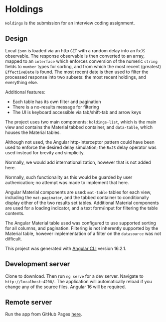 # Holdings

`Holdings` is the submission for an interview coding assignment.

## Design
Local `json` is loaded via an http `GET` with a random delay into an `RxJS` observable.  The response observable is then converted to an array, mapped to an `interface` which enforces conversion of the numeric `string` fields to `number` types for sorting, and from which the most recent (greatest) `EffectiveDate` is found.  The most recent date is then used to filter the processed response into two subsets: the most recent holdings, and everything else.

Additional features:
- Each table has its own filter and pagination
- There is a no-results message for filtering
- The UI is keyboard accessible via tab/shift-tab and arrow keys

The project uses two main components: `holdings-list`, which is the main view and contains the Material tabbed container, and `data-table`, which houses the Material tables.

Although not used, the Angular http-interceptor pattern could have been used to enforce the desired delay simulation; the `RxJS` delay operator was used instead for brevity and simplicity.

Normally, we would add internationalization, however that is not added here.

Normally, such functionality as this would be guarded by user authenication; no attempt was made to implement that here.

Angular Material components are used: `mat-table` tables for each view, including the `mat-paginator`, and the tabbed container to conditionally display either of the two results set tables.  Additional Material components are used for a loading indicator, and a text form/input for filtering the table contents.

The Angular Material table used was configured to use supported sorting for all columns, and pagination.  Filtering is not inherently supported by the Material table, however implementation of a filter on the `datasource` was not difficult.

This project was generated with [Angular CLI](https://github.com/angular/angular-cli) version 16.2.1.

## Development server

Clone to download. Then run `ng serve` for a dev server. Navigate to `http://localhost:4200/`. The application will automatically reload if you change any of the source files. Angular 16 will be required.

## Remote server

Run the app from GitHub Pages [here](https://brianlbrinker.github.io/Holdings/).


